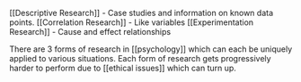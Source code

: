 [[Descriptive Research]] - Case studies and information on known data points.
[[Correlation Research]] - Like variables
[[Experimentation Research]] - Cause and effect relationships

There are 3 forms of research in [[psychology]] which can each be uniquely applied to various situations. Each form of research gets progressively harder to perform due to [[ethical issues]] which can turn up.
